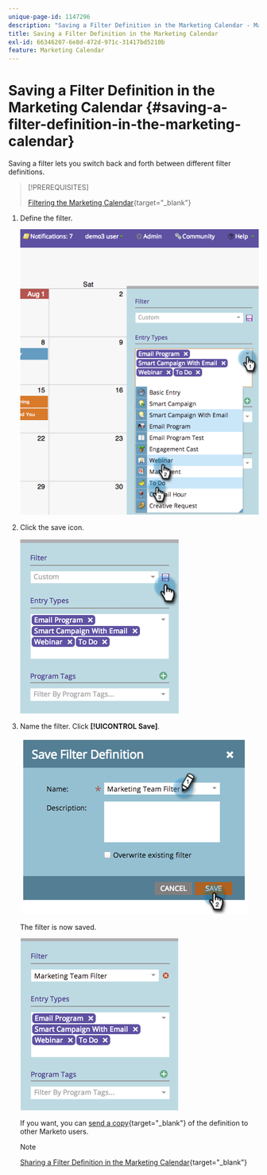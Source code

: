 ```yaml
---
unique-page-id: 1147296
description: "Saving a Filter Definition in the Marketing Calendar - Marketo Docs - Product Documentation"
title: Saving a Filter Definition in the Marketing Calendar
exl-id: 66346207-6e8d-472d-971c-31417bd5210b
feature: Marketing Calendar
---
```

# Saving a Filter Definition in the Marketing Calendar {#saving-a-filter-definition-in-the-marketing-calendar}

Saving a filter lets you switch back and forth between different filter definitions.

>[!PREREQUISITES]
>
>[Filtering the Marketing Calendar](/help/marketo/product-docs/core-marketo-concepts/marketing-calendar/working-with-the-calendar/filtering-the-marketing-calendar.md){target="_blank"}

1. Define the filter.

   ![](assets/image2014-9-24-10-3a50-3a49.png)

1. Click the save icon.

   ![](assets/image2014-9-24-10-3a50-3a57.png)

1. Name the filter. Click **[!UICONTROL Save]**.

   ![](assets/image2014-9-24-10-3a51-3a3.png)

   The filter is now saved.

   ![](assets/image2014-9-24-10-3a51-3a12.png)

   If you want, you can [send a copy](/help/marketo/product-docs/core-marketo-concepts/marketing-calendar/working-with-the-calendar/sharing-a-filter-definition-in-the-marketing-calendar.md){target="_blank"} of the definition to other Marketo users.

   >[!NOTE]
   >
   >[Sharing a Filter Definition in the Marketing Calendar](/help/marketo/product-docs/core-marketo-concepts/marketing-calendar/working-with-the-calendar/sharing-a-filter-definition-in-the-marketing-calendar.md){target="_blank"}
